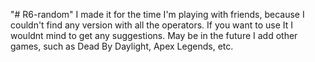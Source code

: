 "# R6-random" 
I made it for the time I'm playing with friends, because I couldn't find any version with all the operators. If you want to use It I wouldnt mind to get any suggestions.
May be in the future I add other games, such as Dead By Daylight, Apex Legends, etc. 
